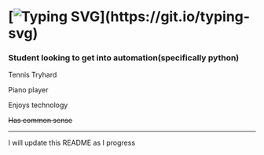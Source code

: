 [![Typing SVG](https://readme-typing-svg.herokuapp.com?width=422&height=79&lines=%F0%9F%91%8B+Hi%2C+I'm+ToastedSalt!)](https://git.io/typing-svg)
 ============= 
 


###  Student looking to get into automation(specifically python) ###

Tennis Tryhard

Piano player

Enjoys technology

~~Has common sense~~

-----

I will update this README as I progress
